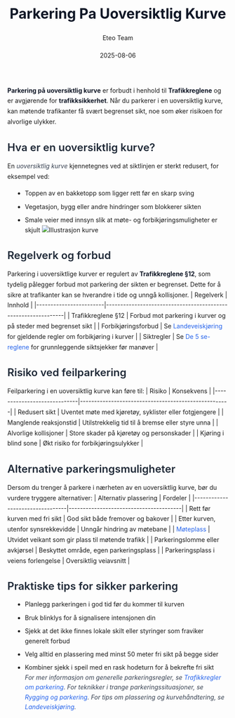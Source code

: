 ﻿---
title: "Parkering Pa Uoversiktlig Kurve"
date: 2025-08-06
draft: false
author: "Eteo Team"
description: "Guide to Parkering Pa Uoversiktlig Kurve for Norwegian driving theory exam."
categories: ["Driving Theory"]
tags: ["driving", "theory", "safety"]
featured_image: "/blog/parkering-pa-uoversiktlig-kurve/parkering-pa-uoversiktlig-kurve-image.svg"
---
<style>
/* Base text styling */
.article-content {
  font-family: 'Inter', -apple-system, BlinkMacSystemFont, 'Segoe UI', Roboto, Oxygen, Ubuntu, Cantarell, 'Open Sans', 'Helvetica Neue', sans-serif;
  line-height: 1.6;
  color: #1f2937;
  font-size: 16px;
}
/* Headers */
h1 {
  font-size: 2rem;
  font-weight: 700;
  margin: 2rem 0 1.5rem;
  color: #111827;
}
h2 {
  font-size: 1.5rem;
  font-weight: 600;
  margin: 2rem 0 1rem;
  color: #1f2937;
}
h3 {
  font-size: 1.25rem;
  font-weight: 600;
  margin: 1.5rem 0 0.75rem;
  color: #374151;
}
/* Paragraphs */
p {
  margin: 1rem 0;
  line-height: 1.7;
}
/* Lists */
ul, ol {
  margin: 1rem 0 1rem 1.5rem;
  padding-left: 1rem;
}
li {
  margin-bottom: 0.5rem;
  line-height: 1.6;
}
/* Bold and emphasis text */
strong, b {
  font-weight: 700 !important;
  color: #111827;
}
em, i {
  font-style: italic;
  color: #374151;
}
strong em, b i, em strong, i b {
  font-weight: 700 !important;
  font-style: italic;
  color: #111827;
}
/* Links */
a {
  color: #2563eb;
  text-decoration: none;
  transition: color 0.2s ease;
}
a:hover {
  color: #1d4ed8;
  text-decoration: underline;
}
/* Code blocks */
pre, code {
  font-family: 'SFMono-Regular', Consolas, 'Liberation Mono', Menlo, monospace;
  background-color: #f3f4f6;
  border-radius: 0.375rem;
  font-size: 0.875em;
}
pre {
  padding: 1rem;
  overflow-x: auto;
  margin: 1rem 0;
}
code {
  padding: 0.2em 0.4em;
}
/* Blockquotes */
blockquote {
  border-left: 4px solid #e5e7eb;
  margin: 1.5rem 0;
  padding: 0.75rem 1rem 0.75rem 1.5rem;
  background-color: #f9fafb;
  color: #4b5563;
  font-style: italic;
}
/* Tables */
table {
  margin: 1.5rem auto !important;
  border-collapse: collapse !important;
  width: 100% !important;
  max-width: 100%;
  box-shadow: 0 1px 3px rgba(0,0,0,0.1) !important;
  border-radius: 0.5rem !important;
  overflow: hidden !important;
  border: 1px solid #e5e7eb !important;
  display: table !important;
}
th, td {
  padding: 0.75rem 1.25rem !important;
  text-align: left !important;
  border: 1px solid #e5e7eb !important;
  vertical-align: top;
}
th {
  background-color: #f9fafb !important;
  font-weight: 600 !important;
  color: #111827 !important;
  text-transform: uppercase !important;
  font-size: 0.75rem !important;
  letter-spacing: 0.05em !important;
}
tr:nth-child(even) {
  background-color: #f9fafb !important;
}
tr:hover {
  background-color: #f3f4f6 !important;
}
/* Responsive adjustments */
@media (max-width: 768px) {
  .article-content {
    font-size: 15px;
  }
  h1 { font-size: 1.75rem; }
  h2 { font-size: 1.375rem; }
  h3 { font-size: 1.125rem; }
  table {
    display: block !important;
    overflow-x: auto !important;
    -webkit-overflow-scrolling: touch;
  }
}
</style>
**Parkering på uoversiktlig kurve** er forbudt i henhold til **Trafikkreglene** og er avgjørende for **trafikksikkerhet**. Når du parkerer i en uoversiktlig kurve, kan møtende trafikanter få svært begrenset sikt, noe som øker risikoen for alvorlige ulykker.
## Hva er en uoversiktlig kurve?
En *uoversiktlig kurve* kjennetegnes ved at siktlinjen er sterkt redusert, for eksempel ved:
* Toppen av en bakketopp som ligger rett før en skarp sving
* Vegetasjon, bygg eller andre hindringer som blokkerer sikten
* Smale veier med innsyn slik at møte- og forbikjøringsmuligheter er skjult
![Illustrasjon kurve](/blog/parkering-pa-uoversiktlig-kurve/parkering-kurve-illustrasjon.svg)
## Regelverk og forbud
Parkering i uoversiktlige kurver er regulert av **Trafikkreglene §12**, som tydelig pålegger forbud mot parkering der sikten er begrenset. Dette for å sikre at trafikanter kan se hverandre i tide og unngå kollisjoner.
| Regelverk              | Innhold                                                       |
|------------------------|---------------------------------------------------------------|
| Trafikkreglene §12     | Forbud mot parkering i kurver og på steder med begrenset sikt |
| Forbikjøringsforbud    | Se [Landeveiskjøring](/blogs/teori/landeveiskjoring "Landeveiskjøring - Hastighet, plassering og svingteknikk") for gjeldende regler om forbikjøring i kurver |
| Siktregler             | Se [De 5 se-reglene](/blogs/teori/de-5-se-reglene "De 5 se-reglene") for grunnleggende siktsjekker før manøver |
## Risiko ved feilparkering
Feilparkering i en uoversiktlig kurve kan føre til:
| Risiko                      | Konsekvens                                          |
|-----------------------------|-----------------------------------------------------|
| Redusert sikt               | Uventet møte med kjøretøy, syklister eller fotgjengere |
| Manglende reaksjonstid      | Utilstrekkelig tid til å bremse eller styre unna    |
| Alvorlige kollisjoner       | Store skader på kjøretøy og personskader            |
| Kjøring i blind sone        | Økt risiko for forbikjøringsulykker                 |
## Alternative parkeringsmuligheter
Dersom du trenger å parkere i nærheten av en uoversiktlig kurve, bør du vurdere tryggere alternativer:
| Alternativ plassering           | Fordeler                               |
|---------------------------------|----------------------------------------|
| Rett før kurven med fri sikt    | God sikt både fremover og bakover      |
| Etter kurven, utenfor synsrekkevidde | Unngår hindring av møtebane           |
| [Møteplass](/blogs/teori/parkering-pa-moteplass "Parkering på møteplass - regler og beste praksis for smale veier") | Utvidet veikant som gir plass til møtende trafikk |
| Parkeringslomme eller avkjørsel | Beskyttet område, egen parkeringsplass |
| Parkeringsplass i veiens forlengelse | Oversiktlig veiavsnitt              |
## Praktiske tips for sikker parkering
* Planlegg parkeringen i god tid før du kommer til kurven  
* Bruk blinklys for å signalisere intensjonen din  
* Sjekk at det ikke finnes lokale skilt eller styringer som fraviker generelt forbud  
* Velg alltid en plassering med minst 50 meter fri sikt på begge sider  
* Kombiner sjekk i speil med en rask hodeturn for å bekrefte fri sikt  
*For mer informasjon om generelle parkeringsregler, se [Trafikkregler om parkering](/blogs/teori/trafikkregler-om-parkering "Trafikkregler om parkering - regler, unntak og skilt").*
*For teknikker i trange parkeringssituasjoner, se [Rygging og parkering](/blogs/teori/rygging-og-parkering "Rygging og parkering - Komplett guide til trygg manøvrering ved førerkort").*
*For tips om plassering og kurvehåndtering, se [Landeveiskjøring](/blogs/teori/landeveiskjoring "Landeveiskjøring - Hastighet, plassering og svingteknikk").*